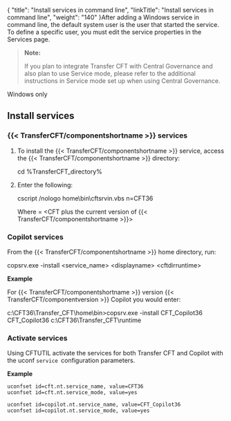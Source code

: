 {
    "title": "Install services in command line",
    "linkTitle": "Install services in command line",
    "weight": "140"
}After adding a Windows service in command line, the default system user is the user that started the service. To define a specific user, you must edit the service properties in the Services page.

> **Note:**
>
> If you plan to integrate Transfer CFT with Central Governance and also plan to use Service mode, please refer to the additional instructions in Service mode set up when using Central Governance.

Windows only

## Install services

### {{< TransferCFT/componentshortname  >}} services

1.  To install the {{< TransferCFT/componentshortname >}} service, access the {{< TransferCFT/componentshortname >}} directory:

    cd %TransferCFT\_directory%

2.  Enter the following:

    cscript /nologo home\\bin\\cftsrvin.vbs n=CFT36

    Where = &lt;CFT plus the current version of {{< TransferCFT/componentshortname >}}>

### Copilot services

From the {{< TransferCFT/componentshortname  >}} home directory, run:

copsrv.exe -install &lt;service\_name> &lt;displayname> &lt;cftdirruntime>

**Example**

For {{< TransferCFT/componentshortname  >}} version {{< TransferCFT/componentversion  >}} Copilot you would enter:

c:\\CFT36\\Transfer\_CFT\\home\\bin>copsrv.exe -install CFT\_Copilot36 CFT\_Copilot36 c:\\CFT36\\Transfer\_CFT\\runtime

### Activate services

Using CFTUTIL activate the services for both Transfer CFT and Copilot with the uconf `service `configuration parameters.

**Example**



    uconfset id=cft.nt.service_name, value=CFT36
    uconfset id=cft.nt.service_mode, value=yes

    uconfset id=copilot.nt.service_name, value=CFT_Copilot36
    uconfset id=copilot.nt.service_mode, value=yes

<span id="Service"></span>

## 

